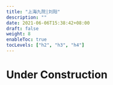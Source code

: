 ```yaml
---
title: "上海九院|刘阳"
description: ""
date: 2021-06-06T15:38:42+08:00
draft: false
weight: 8
enableToc: true
tocLevels: ["h2", "h3", "h4"]
---
```

# Under Construction